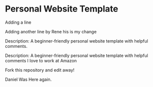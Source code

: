 # Personal Website Template
Adding a line

Adding another line by Rene
his is my change

Description: A beginner-friendly personal website template with helpful comments.

Description: A beginner-friendly personal website template with helpful comments
I love to work at Amazon

Fork this repository and edit away!

Daniel Was Here again.

